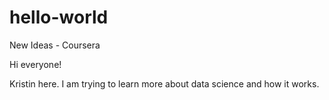 # hello-world
New Ideas - Coursera

Hi everyone!

Kristin here.  I am trying to learn more about data science and how it works. 
